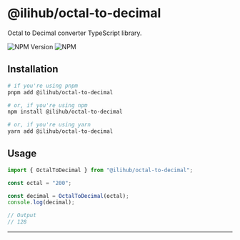 # @ilihub/octal-to-decimal

Octal to Decimal converter TypeScript library.

![NPM Version](https://img.shields.io/npm/v/%40ilihub%2Foctal-to-decimal?color=33cd56&logo=npm)
![NPM](https://img.shields.io/npm/l/%40ilihub%2Foctal-to-decimal)

## Installation

```bash
# if you're using pnpm
pnpm add @ilihub/octal-to-decimal

# or, if you're using npm
npm install @ilihub/octal-to-decimal

# or, if you're using yarn
yarn add @ilihub/octal-to-decimal
```

## Usage

```javascript
import { OctalToDecimal } from "@ilihub/octal-to-decimal";

const octal = "200";

const decimal = OctalToDecimal(octal);
console.log(decimal);

// Output
// 128
```

---
